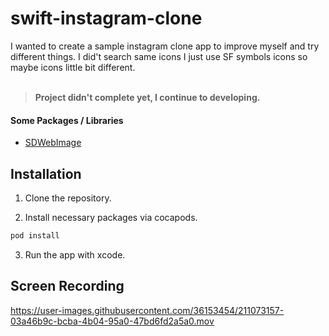 # swift-instagram-clone

I wanted to create a sample instagram clone app to improve myself and try different things. I did't search same icons I just use SF symbols icons so maybe icons little bit different. <br/> <br/>
> **Project didn't complete yet, I continue to developing.**

#### Some Packages / Libraries
- [SDWebImage](https://github.com/SDWebImage/SDWebImage) <br />

## Installation

1. Clone the repository.

2. Install necessary packages via cocapods.

```sh
pod install
```

3. Run the app with xcode.

## Screen Recording

https://user-images.githubusercontent.com/36153454/211073157-03a46b9c-bcba-4b04-95a0-47bd6fd2a5a0.mov



